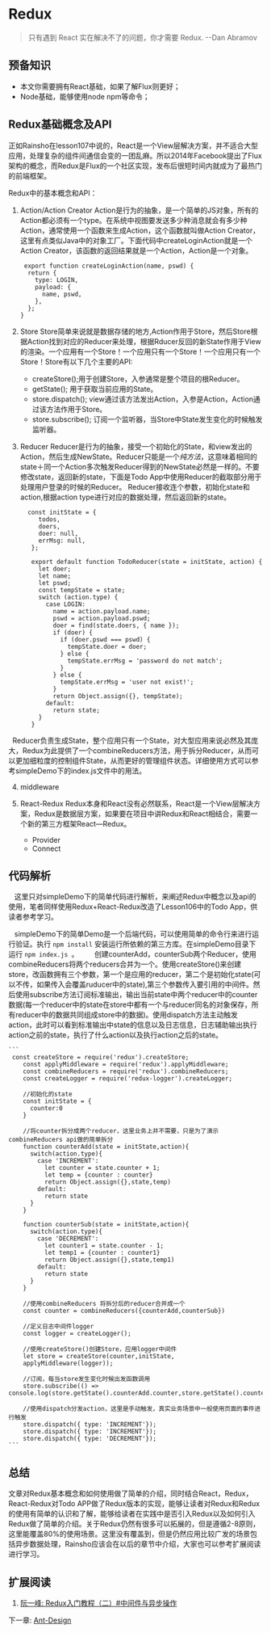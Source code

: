 # Redux
>只有遇到 React 实在解决不了的问题，你才需要 Redux.         --Dan Abramov 

## 预备知识
- 本文你需要拥有React基础，如果了解Flux则更好；
- Node基础，能够使用node npm等命令；

## Redux基础概念及API
正如Rainsho在lesson107中说的，React是一个View层解决方案，并不适合大型应用，处理复杂的组件间通信会变的一团乱麻。所以2014年Facebook提出了Flux架构的概念，而Redux是Flux的一个社区实现，发布后很短时间内就成为了最热门的前端框架。

Redux中的基本概念和API：
1. Action/Action Creator
Action是行为的抽象，是一个简单的JS对象，所有的Action都必须有一个type。在系统中视图要发送多少种消息就会有多少种Action，通常使用一个函数来生成Action，这个函数就叫做Action Creator，这里有点类似Java中的对象工厂。下面代码中createLoginAction就是一个Action Creator，该函数的返回结果就是一个Action，Action是一个对象。
    ```
     export function createLoginAction(name, pswd) {
      return {
        type: LOGIN,
        payload: {
          name, pswd,
        },
      };
    }
    ```

2. Store
Store简单来说就是数据存储的地方,Action作用于Store，然后Store根据Action找到对应的Reducer来处理，根据Rducer反回的新State作用于View的渲染。一个应用有一个Store！一个应用只有一个Store！一个应用只有一个Store！Store有以下几个主要的API:
   - createStore();用于创建Store，入参通常是整个项目的根Reducer。
   - getState(); 用于获取当前应用的State。
   - store.dispatch(); view通过该方法发出Action，入参是Action，Action通过该方法作用于Store。
   - store.subscribe(); 订阅一个监听器，当Store中State发生变化的时候触发监听器。
3. Reducer
Reducer是行为的抽象，接受一个初始化的State，和view发出的Action，然后生成NewState。Reducer只能是一个*纯方法*，这意味着相同的state＋同一个Action多次触发Reducer得到的NewState必然是一样的。不要修改state，返回新的state，下面是Todo App中使用Reducer的截取部分用于处理用户登录的时候的Reducer。
Reducer接收连个参数，初始化state和action,根据action type进行对应的数据处理，然后返回新的state。

     ```
       const initState = {
          todos,
          doers,
          doer: null,
          errMsg: null,
        };

        export default function TodoReducer(state = initState, action) {
          let doer;
          let name;
          let pswd;
          const tempState = state;
          switch (action.type) {
            case LOGIN:
              name = action.payload.name;
              pswd = action.payload.pswd;
              doer = find(state.doers, { name });
              if (doer) {
                if (doer.pswd === pswd) {
                  tempState.doer = doer;
                } else {
                  tempState.errMsg = 'password do not match';
                }
              } else {
                tempState.errMsg = 'user not exist!';
              }
              return Object.assign({}, tempState);
            default:
              return state;
          }
        }
     ```
  
 
   Reducer负责生成State，整个应用只有一个State，对大型应用来说必然及其庞大，Redux为此提供了一个combineReducers方法，用于拆分Reducer，从而可以更加细粒度的控制组件State，从而更好的管理组件状态。详细使用方式可以参考simpleDemo下的index.js文件中的用法。
   
4. middleware

5. React-Redux
    Redux本身和React没有必然联系，React是一个View层解决方案，Redux是数据层方案，如果要在项目中讲Redux和React相结合，需要一个新的第三方框架React—Redux。
     - Provider
     - Connect

## 代码解析
    这里只对simpleDemo下的简单代码进行解析，来阐述Redux中概念以及api的使用，笔者同样使用Redux+React-Redux改造了Lesson106中的Todo App，供读者参考学习。
    
    simpleDemo下的简单Demo是一个后端代码，可以使用简单的命令行来进行运行验证。执行 `npm install` 安装运行所依赖的第三方库。在simpleDemo目录下运行 `npm index.js `。
    
    创建counterAdd，counterSub两个Reducer，使用combineReducers将两个reducers合并为一个。使用createStore()来创建store，改函数拥有三个参数，第一个是应用的reducer，第二个是初始化state(可以不传，如果传入会覆盖ruducer中的state),第三个参数传入要引用的中间件。然后使用subscribe方法订阅标准输出，输出当前state中两个reducer中的counter数据(每一个reducer中的state在store中都有一个与reducer同名的对象保存，所有reducer中的数据共同组成store中的数据)。使用dispatch方法主动触发action，此时可以看到标准输出中state的信息以及日志信息，日志辅助输出执行action之前的state，执行了什么action以及执行action之后的state。
    
    ```
     const createStore = require('redux').createStore;
        const applyMiddleware = require('redux').applyMiddleware;
        const combineReducers = require('redux').combineReducers;
        const createLogger = require('redux-logger').createLogger;

        //初始化的state
        const initState = {
          counter:0
        }

        //将counter拆分成两个reducer，这里业务上并不需要，只是为了演示combineReducers api做的简单拆分
        function counterAdd(state = initState,action){
          switch(action.type){
            case 'INCREMENT':
              let counter = state.counter + 1;
              let temp = {counter : counter}
              return Object.assign({},state,temp)
            default:
              return state
          }
        }

        function counterSub(state = initState,action){
          switch(action.type){
            case 'DECREMENT':
              let counter1 = state.counter - 1;
              let temp1 = {counter : counter1}
              return Object.assign({},state,temp1)
            default:
              return state
          }
        }

        //使用combineReducers 将拆分后的reducer合并成一个
        const counter = combineReducers({counterAdd,counterSub})

        //定义日志中间件logger
        const logger = createLogger();

        //使用createStore()创建Store，应用logger中间件
        let store = createStore(counter,initState,
        applyMiddleware(logger));

        //订阅，每当store发生变化时候出发函数调用
        store.subscribe(() => console.log(store.getState().counterAdd.counter,store.getState().counterSub.counter));

        //使用dispatch分发action，这里是手动触发，真实业务场景中一般使用页面的事件进行触发
        store.dispatch({ type: 'INCREMENT'}); 
        store.dispatch({ type: 'INCREMENT'});
        store.dispatch({ type: 'DECREMENT'});
    ```

## 总结
文章对Redux基本概念和如何使用做了简单的介绍，同时结合React，Redux，React-Redux对Todo APP做了Redux版本的实现，能够让读者对Redux和Redux的使用有简单的认识和了解，能够给读者在实践中是否引入Redux以及如何引入Redux做了简单的介绍。关于Redux仍然有很多可以拓展的，但是遵循2-8原则，这里能覆盖80%的使用场景。这里没有覆盖到，但是仍然应用比较广发的场景包括异步数据处理，Rainsho应该会在以后的章节中介绍，大家也可以参考扩展阅读进行学习。


## 扩展阅读
1. [阮一峰: Redux入门教程（二）#中间件与异步操作](http://es6.ruanyifeng.com/#docs/intro#语法提案的批准流程)


下一章: [Ant-Design](../lesson110/README.md)

